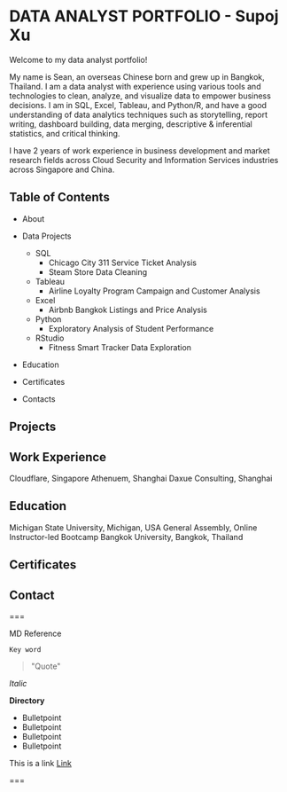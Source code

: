 # DATA ANALYST PORTFOLIO - Supoj Xu

Welcome to my data analyst portfolio!

My name is Sean, an overseas Chinese born and grew up in Bangkok, Thailand. I am a data analyst with experience using various tools and technologies to clean, analyze, and visualize data to empower business decisions. I am  in SQL, Excel, Tableau, and Python/R, and have a good understanding of data analytics techniques such as storytelling, report writing, dashboard building, data merging, descriptive & inferential statistics, and critical thinking.

I have 2 years of work experience in business development and market research fields across Cloud Security and Information Services industries across Singapore and China.

## Table of Contents

* About
  
* Data Projects
  
   * SQL
      * Chicago City 311 Service Ticket Analysis
      * Steam Store Data Cleaning 
   * Tableau
      * Airline Loyalty Program Campaign and Customer Analysis
   * Excel
      * Airbnb Bangkok Listings and Price Analysis
   * Python
      * Exploratory Analysis of Student Performance 
   * RStudio
      * Fitness Smart Tracker Data Exploration

* Education

* Certificates

* Contacts

## Projects
## Work Experience
Cloudflare, Singapore
Athenuem, Shanghai
Daxue Consulting, Shanghai

## Education
Michigan State University, Michigan, USA
General Assembly, Online Instructor-led Bootcamp
Bangkok University, Bangkok, Thailand

## Certificates
## Contact






===

MD Reference

`Key word`
> "Quote"

*Italic*

**Directory**
* Bulletpoint
* Bulletpoint
* Bulletpoint
* Bulletpoint

This is a link [Link](www.google.com)

===
